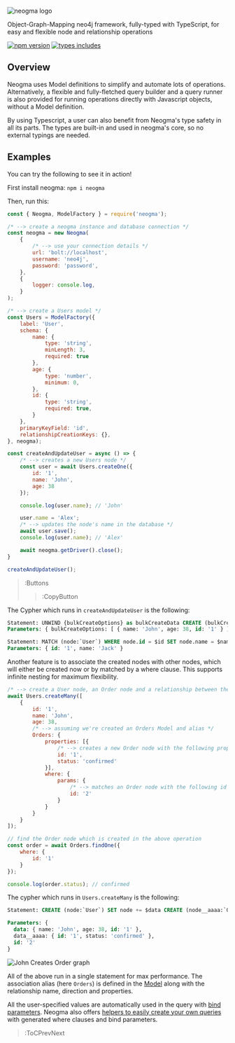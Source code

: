 ![neogma logo](https://themetalfleece.github.io/neogma/assets/logo-text-horizontal.svg)

Object-Graph-Mapping neo4j framework, fully-typed with TypeScript, for easy and flexible node and relationship operations

[![npm version](https://badgen.net/npm/v/neogma)](https://www.npmjs.com/package/neogma)
[![types includes](https://badgen.net/npm/types/tslib)](https://www.typescriptlang.org/)

## Overview
Neogma uses Model definitions to simplify and automate lots of operations. Alternatively, a flexible and fully-fletched query builder and a query runner is also provided for running operations directly with Javascript objects, without a Model definition.

By using Typescript, a user can also benefit from Neogma's type safety in all its parts. The types are built-in and used in neogma's core, so no external typings are needed.

## Examples
You can try the following to see it in action!

First install neogma: `npm i neogma`

Then, run this:
```js
const { Neogma, ModelFactory } = require('neogma');

/* --> create a neogma instance and database connection */
const neogma = new Neogma(
    {
        /* --> use your connection details */
        url: 'bolt://localhost',
        username: 'neo4j',
        password: 'password',
    },
    {
        logger: console.log,
    }
);

/* --> create a Users model */
const Users = ModelFactory({
    label: 'User',
    schema: {
        name: {
            type: 'string',
            minLength: 3,
            required: true
        },
        age: {
            type: 'number',
            minimum: 0,
        },
        id: {
            type: 'string',
            required: true,
        }
    },
    primaryKeyField: 'id',
    relationshipCreationKeys: {},
}, neogma);

const createAndUpdateUser = async () => {
    /* --> creates a new Users node */
    const user = await Users.createOne({
        id: '1',
        name: 'John',
        age: 38
    });

    console.log(user.name); // 'John'

    user.name = 'Alex';
    /* --> updates the node's name in the database */
    await user.save();
    console.log(user.name); // 'Alex'

    await neogma.getDriver().close();
}

createAndUpdateUser();
```
> :Buttons
> > :CopyButton

The Cypher which runs in `createAndUpdateUser` is the following:
```sql
Statement: UNWIND {bulkCreateOptions} as bulkCreateData CREATE (bulkCreateNodes:`User`) SET bulkCreateNodes += bulkCreateData
Parameters: { bulkCreateOptions: [ { name: 'John', age: 38, id: '1' } ] }

Statement: MATCH (node:`User`) WHERE node.id = $id SET node.name = $name
Parameters: { id: '1', name: 'Jack' }
```

Another feature is to associate the created nodes with other nodes, which will either be created now or by matched by a where clause. This supports infinite nesting for maximum flexibility.

```js
/* --> create a User node, an Order node and a relationship between them */
await Users.createMany([
    {
        id: '1',
        name: 'John',
        age: 38,
        /* --> assuming we're created an Orders Model and alias */
        Orders: {
            properties: [{
                /* --> creates a new Order node with the following properties, and associates it with John */
                id: '1',
                status: 'confirmed'
            }],
            where: {
                params: {
                    /* --> matches an Order node with the following id and associates it with John */
                    id: '2'
                }
            }
        }
    }
]);

// find the Order node which is created in the above operation
const order = await Orders.findOne({
    where: {
        id: '1'
    }
});

console.log(order.status); // confirmed
```

The cypher which runs in `Users.createMany` is the following:
```sql
Statement: CREATE (node:`User`) SET node += $data CREATE (node__aaaa:`Order`) SET node__aaaa += $data__aaaa CREATE (node)-[:CREATES]->(node__aaaa) WITH DISTINCT node MATCH (targetNode:`Order`) WHERE targetNode.id = $id CREATE (node)-[r:CREATES]->(targetNode)

Parameters: {
  data: { name: 'John', age: 38, id: '1' },
  data__aaaa: { id: '1', status: 'confirmed' },
  id: '2'
}
```
![John Creates Order graph](https://i.imgur.com/gK3d74h.png)

All of the above run in a single statement for max performance. The association alias (here `Orders`) is defined in the [Model](./docs/Models/Overview) along with the relationship name, direction and properties.

All the user-specified values are automatically used in the query with [bind parameters](./docs/Bind-Parameters). Neogma also offers [helpers to easily create your own queries](./docs/QueryRunner/Overview) with generated where clauses and bind parameters.

> :ToCPrevNext